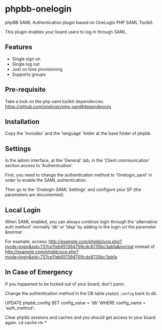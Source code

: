 phpbb-onelogin
==============

phpBB SAML Authentication plugin based on OneLogin PHP SAML Toolkit.

This plugin enables your board users to log in through SAML.

Features
--------

* Single sign on
* Single log out
* Just on time provisioning
* Supports groups

Pre-requisite
-------------

Take a look on the php saml toolkit dependences:
https://github.com/onelogin/php-saml#dependences

Installation
------------

Copy the 'includes' and the 'language' folder at the base folder of phpbb.


Settings
--------

In the admin interface, at the 'General' tab, in the 'Client communication' section access to 'Authentication'.

First, you need to change the authentication method to 'Onelogin_saml' in order to enable the SAML authentication.

Then go to the 'Onelogin SAML Settings' and configure your SP (the parameters are documented).


Local Login
-----------

When SAML enabled, you can always continue login through the 'alternative auth method' normally 'db' or 'ldap'
by adding to the login url the parameter &normal

For example, access:
http://example.com/phpbb/ucp.php?mode=login&sid=737ce11eb651394709cdc8735bc3abfa&normal
instead of
http://example.com/phpbb/ucp.php?mode=login&sid=737ce11eb651394709cdc8735bc3abfa


In Case of Emergency
--------------------

If you happened to be locked out of your board, don't panic.

Change the authentication method in the DB table `phpbb3_config` back to db.

UPDATE phpbb_config SET config_value = 'db' WHERE config_name = 'auth_method';

Clear phpbb sessions and caches and you should get access to your board again.
cd cache
rm *
